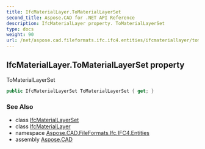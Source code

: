 ```yaml
---
title: IfcMaterialLayer.ToMaterialLayerSet
second_title: Aspose.CAD for .NET API Reference
description: IfcMaterialLayer property. ToMaterialLayerSet
type: docs
weight: 90
url: /net/aspose.cad.fileformats.ifc.ifc4.entities/ifcmateriallayer/tomateriallayerset/
---
```

## IfcMaterialLayer.ToMaterialLayerSet property

ToMaterialLayerSet

```csharp
public IfcMaterialLayerSet ToMaterialLayerSet { get; }
```

### See Also

* class [IfcMaterialLayerSet](../../ifcmateriallayerset/)
* class [IfcMaterialLayer](../)
* namespace [Aspose.CAD.FileFormats.Ifc.IFC4.Entities](../../ifcmateriallayer/)
* assembly [Aspose.CAD](../../../)


